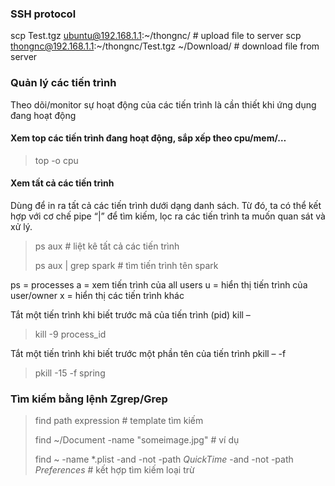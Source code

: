 ### SSH protocol
  scp Test.tgz ubuntu@192.168.1.1:~/thongnc/ # upload file to server
  scp thongnc@192.168.1.1:~/thongnc/Test.tgz ~/Download/ # download file from server

### Quản lý các tiến trình
Theo dõi/monitor sự hoạt động của các tiến trình là cần thiết khi ứng dụng đang hoạt động
#### Xem top các tiến trình đang hoạt động, sắp xếp theo cpu/mem/…
> top -o cpu

#### Xem tất cả các tiến trình
Dùng để in ra tất cả các tiến trình dưới dạng danh sách. Từ đó, ta có thể kết hợp với cơ chế pipe “|” để tìm kiếm, lọc ra các tiến trình ta muốn quan sát và xử lý.
> ps aux # liệt kê tất cả các tiến trình
> 
> ps aux | grep spark # tìm tiến trình tên spark 

ps = processes
a = xem tiến trình của all users
u = hiển thị tiến trình của user/owner
x = hiển thị các tiến trình khác

Tắt một tiến trình khi biết trước mã của tiến trình (pid)
kill –
> kill -9 process_id

Tắt một tiến trình khi biết trước một phần tên của tiến trình
pkill – -f

> pkill -15 -f spring

### Tìm kiếm bằng lệnh Zgrep/Grep

> find path expression # template tìm kiếm
> 
> find ~/Document -name "someimage.jpg" # ví dụ
> 
> find ~ -name *.plist -and -not -path *QuickTime* -and -not -path *Preferences* # kết hợp tìm kiếm loại trừ
